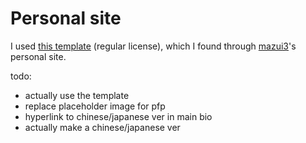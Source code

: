 # Personal site
I used [this template](https://themeforest.net/item/tokyo-personal-portfolio-template/31647361) (regular license), which I found through [mazui3](https://github.com/mazui3/mazui3.github.io)'s personal site.

todo: 
- actually use the template
- replace placeholder image for pfp
- hyperlink to chinese/japanese ver in main bio
- actually make a chinese/japanese ver
